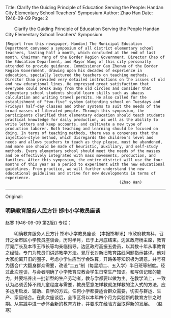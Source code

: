 Title: Clarify the Guiding Principle of Education Serving the People: Handan City Elementary School Teachers' Symposium
Author: Zhao Han
Date: 1946-09-09
Page: 2

　　Clarify the Guiding Principle of Education Serving the People
    Handan City Elementary School Teachers' Symposium

    [Report from this newspaper, Handan] The Municipal Education Department convened a symposium of all district elementary school teachers, lasting half a month, which concluded at the end of last month. Chairman Yang of the Border Region Government, Director Chao of the Education Department, and Mayor Wang of this city personally attended to provide guidance. Commissioner Gao Zhenwu of the Border Region Government, drawing upon his decades of experience in education, specially lectured the teachers on teaching methods. Director Chao provided very detailed instructions on the issues of old and new educational lines. He expressed great satisfaction that everyone could break away from the old circles and consider that elementary school students should learn skills such as abacus calculation and writing travel permits. He also called for the establishment of "two-five" system (attending school on Tuesdays and Fridays) half-day classes and other systems to suit the needs of the broad masses of liberated people. Through this symposium, the participants clarified that elementary education should teach students practical knowledge for daily production, as well as the ability to write letters and keep accounts, and cultivate a new type of production laborer. Both teaching and learning should be focused on doing. In terms of teaching methods, there was a consensus that the injection-style method, which disregards the children's level and needs and allows teachers to teach as they please, must be abandoned, and more use should be made of heuristic, auxiliary, and self-study methods. Every elementary school should meet the needs of the masses and be effectively integrated with mass movements, production, and families. After this symposium, the entire district will use the four months of this year as a period to experiment with the new educational guidelines. From practice, we will further understand the new educational guidelines and strive for new developments in terms of experience.
                                                      (Zhao Han)



<hr /> 

Original: 


### 明确教育服务人民方针  邯市小学教员座谈
赵寒
1946-09-09
第2版()
专栏：

　　明确教育服务人民方针
    邯市小学教员座谈
    【本报邯郸讯】市政府教育科，召开之全市区小学教员座谈会，历时半月，已于上月底结束。边区政府杨主席，教育厅晁厅长及本市王市长等均亲临指导。边区政府高振五委员，以其数十年从事教育之经验，专门为教员们讲述教学方法。晁厅长对新旧教育路线问题指示甚详。他对大家能离开旧的圈子，考虑小学生应当学会珠算，开路条等知识极为满意。并号召为适合广大翻身群众需要，改设“二五”制（每星期二、五入学）半日班等制度。经过此次座谈，与会者明确了小学教育应教会学生日常生产知识。和写信记账的能力，并要培养出一批新型的生产劳动者，教与学都要以做为主。在教学法上，一致认为必须丢掉不顾儿童程度与需要，教员愿意怎样教就怎样教的注入式的方法，应多运用启发、辅助、自学的方式。任何小学都要适合群众需要，切实与群运、生产、家庭结合。在此次座谈后，全市区将以本年四个月为实验新的教育方针之时期。从实践中进一步体会新的教育方针，并要求在经验方面取得新的发展。
                                                      （赵寒）
